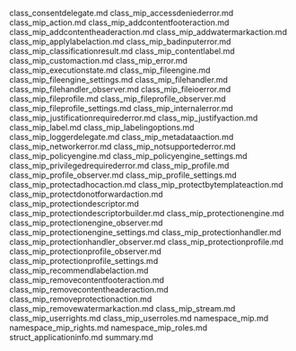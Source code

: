 class_consentdelegate.md
class_mip_accessdeniederror.md
class_mip_action.md
class_mip_addcontentfooteraction.md
class_mip_addcontentheaderaction.md
class_mip_addwatermarkaction.md
class_mip_applylabelaction.md
class_mip_badinputerror.md
class_mip_classificationresult.md
class_mip_contentlabel.md
class_mip_customaction.md
class_mip_error.md
class_mip_executionstate.md
class_mip_fileengine.md
class_mip_fileengine_settings.md
class_mip_filehandler.md
class_mip_filehandler_observer.md
class_mip_fileioerror.md
class_mip_fileprofile.md
class_mip_fileprofile_observer.md
class_mip_fileprofile_settings.md
class_mip_internalerror.md
class_mip_justificationrequirederror.md
class_mip_justifyaction.md
class_mip_label.md
class_mip_labelingoptions.md
class_mip_loggerdelegate.md
class_mip_metadataaction.md
class_mip_networkerror.md
class_mip_notsupportederror.md
class_mip_policyengine.md
class_mip_policyengine_settings.md
class_mip_privilegedrequirederror.md
class_mip_profile.md
class_mip_profile_observer.md
class_mip_profile_settings.md
class_mip_protectadhocaction.md
class_mip_protectbytemplateaction.md
class_mip_protectdonotforwardaction.md
class_mip_protectiondescriptor.md
class_mip_protectiondescriptorbuilder.md
class_mip_protectionengine.md
class_mip_protectionengine_observer.md
class_mip_protectionengine_settings.md
class_mip_protectionhandler.md
class_mip_protectionhandler_observer.md
class_mip_protectionprofile.md
class_mip_protectionprofile_observer.md
class_mip_protectionprofile_settings.md
class_mip_recommendlabelaction.md
class_mip_removecontentfooteraction.md
class_mip_removecontentheaderaction.md
class_mip_removeprotectionaction.md
class_mip_removewatermarkaction.md
class_mip_stream.md
class_mip_userrights.md
class_mip_userroles.md
namespace_mip.md
namespace_mip_rights.md
namespace_mip_roles.md
struct_applicationinfo.md
summary.md
